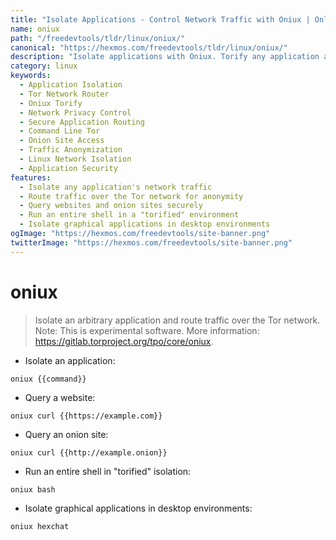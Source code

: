 ```yaml
---
title: "Isolate Applications - Control Network Traffic with Oniux | Online Free DevTools by Hexmos"
name: oniux
path: "/freedevtools/tldr/linux/oniux/"
canonical: "https://hexmos.com/freedevtools/tldr/linux/oniux/"
description: "Isolate applications with Oniux. Torify any application and route traffic securely over the Tor network for enhanced privacy and security. Free online tool, no registration required."
category: linux
keywords:
  - Application Isolation
  - Tor Network Router
  - Oniux Torify
  - Network Privacy Control
  - Secure Application Routing
  - Command Line Tor
  - Onion Site Access
  - Traffic Anonymization
  - Linux Network Isolation
  - Application Security
features:
  - Isolate any application's network traffic
  - Route traffic over the Tor network for anonymity
  - Query websites and onion sites securely
  - Run an entire shell in a "torified" environment
  - Isolate graphical applications in desktop environments
ogImage: "https://hexmos.com/freedevtools/site-banner.png"
twitterImage: "https://hexmos.com/freedevtools/site-banner.png"
---
```


# oniux

> Isolate an arbitrary application and route traffic over the Tor network.
> Note: This is experimental software.
> More information: <https://gitlab.torproject.org/tpo/core/oniux>.

- Isolate an application:

`oniux {{command}}`

- Query a website:

`oniux curl {{https://example.com}}`

- Query an onion site:

`oniux curl {{http://example.onion}}`

- Run an entire shell in "torified" isolation:

`oniux bash`

- Isolate graphical applications in desktop environments:

`oniux hexchat`
